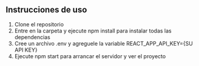## Instrucciones de uso

1. Clone el repositorio
2. Entre en la carpeta y ejecute npm install para instalar todas las dependencias
3. Cree un archivo .env y agreguele la variable REACT_APP_API_KEY={SU API KEY}
4. Ejecute npm start para arrancar el servidor y ver el proyecto
